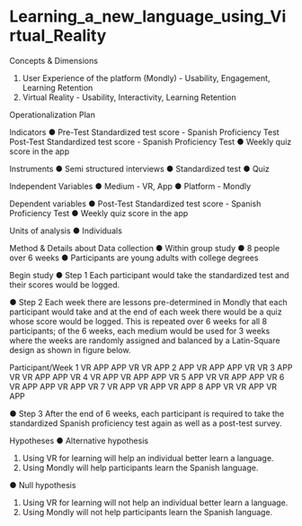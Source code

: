 # Learning_a_new_language_using_Virtual_Reality

Concepts & Dimensions
1. User Experience of the platform (Mondly) - Usability, Engagement, Learning
Retention
2. Virtual Reality - Usability, Interactivity, Learning Retention

Operationalization Plan

Indicators
● Pre-Test Standardized test score - Spanish Proficiency Test
Post-Test Standardized test score - Spanish Proficiency Test
● Weekly quiz score in the app

Instruments
● Semi structured interviews
● Standardized test
● Quiz

Independent Variables
● Medium - VR, App
● Platform - Mondly

Dependent variables
● Post-Test Standardized test score - Spanish Proficiency Test
● Weekly quiz score in the app

Units of analysis
● Individuals

Method & Details about Data collection
● Within group study
● 8 people over 6 weeks
● Participants are young adults with college degrees

Begin study
● Step 1
Each participant would take the standardized test and their scores would be logged.

● Step 2
Each week there are lessons pre-determined in Mondly that each participant would take and at the end of each week there would be a quiz whose score would be logged. This is repeated over 6 weeks for all 8 participants; of the 6 weeks, each medium would be used for 3 weeks where the weeks are randomly assigned and balanced by a Latin-Square design as shown in figure below.

Participant/Week 
1 VR APP APP VR VR APP
2 APP VR APP APP VR VR
3 APP VR VR APP APP VR
4 VR APP VR APP APP VR
5 APP VR VR APP APP VR
6 VR APP APP VR APP VR
7 VR APP VR APP VR APP
8 APP VR VR APP VR APP

● Step 3
After the end of 6 weeks, each participant is required to take the standardized Spanish
proficiency test again as well as a post-test survey.

Hypotheses
● Alternative hypothesis
1. Using VR for learning will help an individual better learn a language.
2. Using Mondly will help participants learn the Spanish language.

● Null hypothesis
1. Using VR for learning will not help an individual better learn a language.
2. Using Mondly will not help participants learn the Spanish language.

